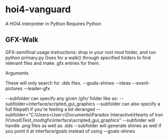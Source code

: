 # hoi4-vanguard
A HOI4 interpreter in Python
Requires Python


## GFX-Walk
GFX-semifinal usage instructions: drop in your root mod folder, and run python primary.py
Goes for a walk() through specified folders to find relevant files and make .gfx entries for them.

Arguments

These will only search for .dds files.
--goals-shines --ideas --event-pictures --leader-gfx

--subfolder can specify any given /gfx/ folder like so:  --subfolder=interface/scripted_gui_graphics
--subfolder can also specify a full filepath if you're feeling a bit deranged --subfolder="C:\Users\<User>\Documents\Paradox Interactive\Hearts of Iron IV\mod\Test_mod\gfx\interface\scripted_gui_graphics"
--subfolder will handle .png files as well as .dds
--subfolder will generate shines as well if you point it at interface/goals instead of using --goals-shines

